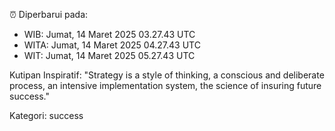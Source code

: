 ⏰ Diperbarui pada:
- WIB: Jumat, 14 Maret 2025 03.27.43 UTC
- WITA: Jumat, 14 Maret 2025 04.27.43 UTC
- WIT: Jumat, 14 Maret 2025 05.27.43 UTC

Kutipan Inspiratif:
"Strategy is a style of thinking, a conscious and deliberate process, an intensive implementation system, the science of insuring future success."


Kategori: success

